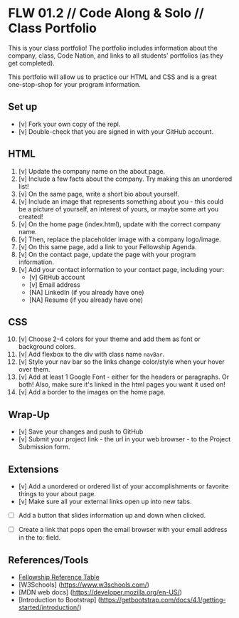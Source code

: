 # FLW 01.2 // Code Along & Solo // Class Portfolio

<p>This is your class portfolio! The portfolio includes information about the company, class, Code Nation, and links to all students' portfolios (as they get completed).</p>
<p>This portfolio will allow us to practice our HTML and CSS and is a great one-stop-shop for your program information.</p>


## Set up

- [v] Fork your own copy of the repl.
- [v] Double-check that you are signed in with your GitHub account.


## HTML

1. [v] Update the company name on the about page.
2. [v] Include a few facts about the company. Try making this an unordered list!
3. [v] On the same page, write a short bio about yourself.
4. [v] Include an image that represents something about you - this could be a picture of yourself, an interest of yours, or maybe some art you created!
5. [v] On the home page (index.html), update with the correct company name.
6. [v] Then, replace the placeholder image with a company logo/image.
7. [v] On this same page, add a link to your Fellowship Agenda.
8. [v] On the contact page, update the page with your program information.
9. [v] Add your contact information to your contact page, including your:
    - [v] GitHub account
    - [v] Email address
    - [NA] LinkedIn (if you already have one)
    - [NA] Resume (if you already have one)

## CSS

10. [v] Choose 2-4 colors for your theme and add them as font or background colors.
11. [v] Add flexbox to the div with class name `navBar`.
12. [v] Style your nav bar so the links change color/style when your hover over them.
13. [v] Add at least 1 Google Font - either for the headers or paragraphs. Or both! Also, make sure it's linked in the html pages you want it used on!
14. [v] Add a border to the images on the home page.

## Wrap-Up

- [v] Save your changes and push to GitHub
- [v] Submit your project link - the url in your web browser - to the Project Submission form.



## Extensions

- [v] Add a unordered or ordered list of your accomplishments or favorite things to your about page.
- [v] Make sure all your external links open up into new tabs.
- [ ] Add a button that slides information up and down when clicked.
- [ ] Create a link that pops open the email browser with your email address in the to: field.


## References/Tools

* [Fellowship Reference Table](https://docs.google.com/document/d/1qrY2OC-6S04oOXZlYmXja7lmKBmdApR-HXJkhfd67e8/edit)
* [W3Schools] (https://www.w3schools.com/)
* [MDN web docs] (https://developer.mozilla.org/en-US/)
* [Introduction to Bootstrap] (https://getbootstrap.com/docs/4.1/getting-started/introduction/)
